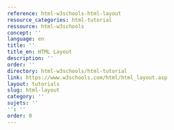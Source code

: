 ```yaml
---
reference: html-w3schools-html-layout
resource_categories: html-tutorial
ressource: html-w3schools
concept: ''
language: en
title: ''
title_en: HTML Layout
description: ''
order: ''
directory: html-w3schools/html-tutorial
link: https://www.w3schools.com/html/html_layout.asp
layout: tutorials
slug: html-layout
category: ''
sujets: ''
'': ''
order: 0
---
```

